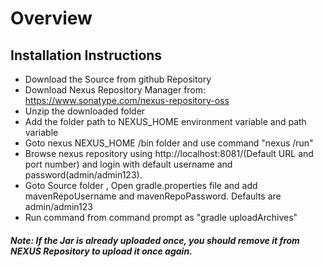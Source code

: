 # Overview

## Installation Instructions
  - Download the Source from github Repository
  - Download Nexus Repository Manager from: https://www.sonatype.com/nexus-repository-oss
  - Unzip the downloaded folder
  - Add the folder path to NEXUS_HOME environment variable and path variable
  - Goto nexus NEXUS_HOME /bin folder and use command "nexus /run"
  - Browse nexus repository using http://localhost:8081/(Default URL and port number) and login with default username and password(admin/admin123).
  - Goto Source folder , Open gradle.properties file and add mavenRepoUsername and mavenRepoPassword. Defaults are admin/admin123
  - Run command from command prompt as "gradle uploadArchives"

##### Note: If the Jar is already uploaded once, you should remove it from NEXUS Repository to upload it once again.
